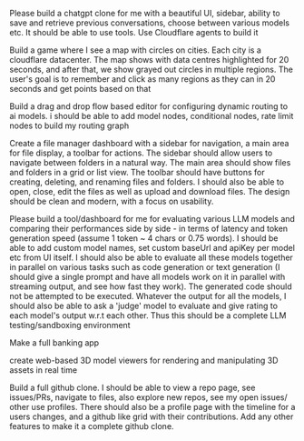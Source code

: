 Please build a chatgpt clone for me with a beautiful UI, sidebar, ability to save and retrieve previous conversations, choose between various models etc. It should be able to use tools. Use Cloudflare agents to build it

Build a game where I see a map with circles on cities. Each city is a cloudflare datacenter. The map shows with data centres highlighted for 20 seconds, and after that, we show grayed out circles in multiple regions. The user's goal is to remember and click as many regions as they can in 20 seconds and get points based on that

Build a drag and drop flow based editor for configuring dynamic routing to ai models. i should be able to add model nodes, conditional nodes, rate limit nodes to build my routing graph

Create a file manager dashboard with a sidebar for navigation, a main area for file display, 
a toolbar for actions. The sidebar should allow users to navigate between folders in a natural way.
The main area should show files and folders in a grid or list view. 
The toolbar should have buttons for creating, deleting, and renaming files and folders.
I should also be able to open, close, edit the files as well as upload and download files. 
The design should be clean and modern, with a focus on usability.

Please build a tool/dashboard for me for evaluating various LLM models and comparing their performances side by side - in terms of latency and token generation speed (assume 1 token ~ 4 chars or 0.75 words). I should be able to add custom model names, set custom baseUrl and apiKey per model etc from UI itself.
I should also be able to evaluate all these models together in parallel on various tasks such as code generation or text generation (I should give a single prompt and have all models work on it in parallel with streaming output, and see how fast they work). The generated code should not be attempted to be executed. Whatever the output for all the models, I should also be able to ask a 'judge' model to evaluate and give rating to each model's output w.r.t each other.
Thus this should be a complete LLM testing/sandboxing environment

Make a full banking app

create web-based 3D model viewers for rendering and manipulating 3D assets in real time

Build a full github clone. I should be able to view a repo page, see issues/PRs, navigate to files, also explore new repos, see my open issues/ other use profiles. There should also be a profile page with the timeline for a users changes, and a github like grid with their contributions. Add any other features to make it a complete github clone.

